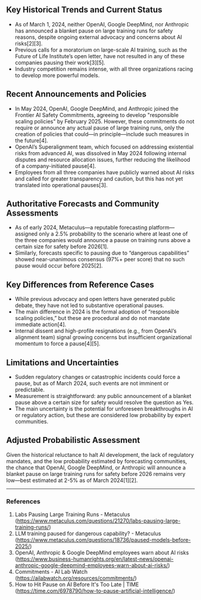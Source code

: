 ## Key Historical Trends and Current Status

- As of March 1, 2024, neither OpenAI, Google DeepMind, nor Anthropic has announced a blanket pause on large training runs for safety reasons, despite ongoing external advocacy and concerns about AI risks[2][3].
- Previous calls for a moratorium on large-scale AI training, such as the Future of Life Institute’s open letter, have not resulted in any of these companies pausing their work[3][5].
- Industry competition remains intense, with all three organizations racing to develop more powerful models.

## Recent Announcements and Policies

- In May 2024, OpenAI, Google DeepMind, and Anthropic joined the Frontier AI Safety Commitments, agreeing to develop "responsible scaling policies" by February 2025. However, these commitments do not require or announce any actual pause of large training runs, only the creation of policies that could—in principle—include such measures in the future[4].
- OpenAI’s Superalignment team, which focused on addressing existential risks from advanced AI, was dissolved in May 2024 following internal disputes and resource allocation issues, further reducing the likelihood of a company-initiated pause[4].
- Employees from all three companies have publicly warned about AI risks and called for greater transparency and caution, but this has not yet translated into operational pauses[3].

## Authoritative Forecasts and Community Assessments

- As of early 2024, Metaculus—a reputable forecasting platform—assigned only a 2.5% probability to the scenario where at least one of the three companies would announce a pause on training runs above a certain size for safety before 2026[1].
- Similarly, forecasts specific to pausing due to “dangerous capabilities” showed near-unanimous consensus (97%+ peer score) that no such pause would occur before 2025[2].

## Key Differences from Reference Cases

- While previous advocacy and open letters have generated public debate, they have not led to substantive operational pauses.
- The main difference in 2024 is the formal adoption of “responsible scaling policies,” but these are procedural and do not mandate immediate action[4].
- Internal dissent and high-profile resignations (e.g., from OpenAI’s alignment team) signal growing concerns but insufficient organizational momentum to force a pause[4][5].

## Limitations and Uncertainties

- Sudden regulatory changes or catastrophic incidents could force a pause, but as of March 2024, such events are not imminent or predictable.
- Measurement is straightforward: any public announcement of a blanket pause above a certain size for safety would resolve the question as Yes.
- The main uncertainty is the potential for unforeseen breakthroughs in AI or regulatory action, but these are considered low probability by expert communities.

## Adjusted Probabilistic Assessment

Given the historical reluctance to halt AI development, the lack of regulatory mandates, and the low probability estimated by forecasting communities, the chance that OpenAI, Google DeepMind, or Anthropic will announce a blanket pause on large training runs for safety before 2026 remains very low—best estimated at 2-5% as of March 2024[1][2].

---

### References

1. Labs Pausing Large Training Runs - Metaculus (https://www.metaculus.com/questions/21270/labs-pausing-large-training-runs/)
2. LLM training paused for dangerous capability? - Metaculus (https://www.metaculus.com/questions/18736/paused-models-before-2025/)
3. OpenAI, Anthropic & Google DeepMind employees warn about AI risks (https://www.business-humanrights.org/en/latest-news/openai-anthropic-google-deepmind-employees-warn-about-ai-risks/)
4. Commitments - AI Lab Watch (https://ailabwatch.org/resources/commitments/)
5. How to Hit Pause on AI Before It's Too Late | TIME (https://time.com/6978790/how-to-pause-artificial-intelligence/)